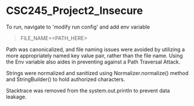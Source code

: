 # CSC245_Project2_Insecure

To run, navigate to 'modify run config' and add env variable
> FILE_NAME=<PATH_HERE> 
> 
Path was canonicalized, and file naming issues were avoided by utilizing a more appropriately named key value pair, 
rather than the file name. 
Using the Env variable also aides in preventing against a Path Traversal Attack.

Strings were normalized and sanitized using Normalizer.normalize() method and StringBuilder() to hold authorized characters.

Stacktrace was removed from the system.out.println to prevent data leakage.